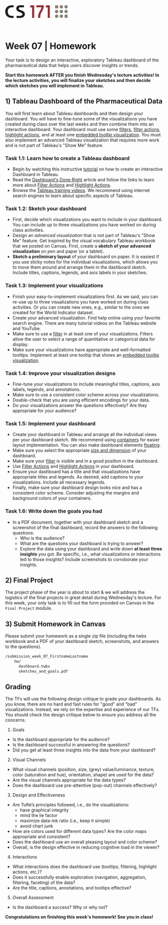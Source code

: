 <!-----
layout: lab
exclude: true
----->

<img src="assets/cs171-logo.png" width="200">

&nbsp;

# Week 07 | Homework

Your task is to design an interactive, exploratory Tableau dashboard of the pharmaceutical data that helps users discover insights or trends.

**Start this homework AFTER you finish Wednesday's lecture activities! In the lecture activities, you will finalize your sketches and then decide which sketches you will implement in Tableau.**


## 1) Tableau Dashboard of the Pharmaceutical Data

You will first learn about Tableau dashboards and then design your dashboard. You will have to fine-tune some of the visualizations you have created during class over the last weeks and then combine them into an interactive dashboard. Your dashboard must use some [filters](https://help.tableau.com/current/pro/desktop/en-us/actions_filter.htm), [filter actions](https://help.tableau.com/current/pro/desktop/en-us/actions_filter.htm), [highlight actions](https://help.tableau.com/current/pro/desktop/en-us/actions_highlight.htm), and at least one [embedded tooltip visualization](https://help.tableau.com/current/pro/desktop/en-us/viz_in_tooltip.htm). You must also implement an advanced Tableau visualization that requires more work and is not part of Tableau's "Show Me" feature.


### Task 1.1: Learn how to create a Tableau dashboard

- Begin by watching this instructive [tutorial](https://public.tableau.com/app/learn/how-to-videos) on how to create an interactive Dashboard in Tableau.
- Read the [Dashboard's Done Right](https://www.tableau.com/learn/get-started/dashboards) article and follow the links to learn more about [Filter Actions](https://help.tableau.com/current/pro/desktop/en-us/actions_filter.htm) and [Highlight Actions](https://help.tableau.com/current/pro/desktop/en-us/actions_highlight.htm).
- Browse the [Tableau training videos](https://www.tableau.com/learn/training). We recommend using internet search engines to learn about specific aspects of Tableau. 

### Task 1.2: Sketch your dashboard

- First, decide which visualizations you want to include in your dashboard. You can include up to three visualizations you have worked on during class activities.
- Design an *advanced visualization* that is not part of Tableau's "Show Me" feature. Get inspired by the visual vocabulary Tableau workbook that we posted on Canvas. First, create a **sketch of your advanced visualization** on pen and paper (or a tablet). 
- **Sketch a preliminary layout** of your dashboard on paper. It is easiest if you use sticky notes for the individual visualizations, which allows you to move them around and arrange them in the dashboard sketch. Include titles, captions, legends, and axis labels in your sketches. 

### Task 1.3: Implement your visualizations

- Finish your easy-to-implement visualizations first. As we said, you can re-use up to three visualizations you have worked on during class activities. Or you can create new ones, e.g., similar to the ones we created for the World Indicator dataset. 
- Create your advanced visualization. Find help online using your favorite search engine. There are many tutorial videos on the Tableau website and YouTube.
- Make sure to use a [filter](https://help.tableau.com/current/pro/desktop/en-us/actions_filter.htm) in at least one of your visualizations. Filters allow the user to select a range of quantitative or categorical data for display.
- Make sure your visualizations have appropriate and well-formatted tooltips. Implement at least one tooltip that shows an [embedded tooltip visualization](https://help.tableau.com/current/pro/desktop/en-us/viz_in_tooltip.htm).

### Task 1.4: Improve your visualization designs

- Fine-tune your visualizations to include meaningful titles, captions, axis labels, legends, and annotations.
- Make sure to use a consistent color scheme across your visualizations.
- Double-check that you are using efficient encodings for your data.
- Do your visualizations answer the questions effectively? Are they appropriate for your audience? 

### Task 1.5: Implement your dashboard

- Create your dashboard in Tableau and arrange all the individual views per your dashboard sketch. We recommend using [containers](https://www.thedataschool.co.uk/harry-cooney/dashboard-formatting-with-containers-in-tableau/) for easier layout implementation. You can also make dashboard elements [floating](https://www.tableau.com/drive/floating-versus-tiled-dashboards). 
- Make sure you select the appropriate [size and dimension](https://help.tableau.com/current/pro/desktop/en-us/dashboards_organize_floatingandtiled.htm) of your dashboard.
- Make sure your [filter](https://help.tableau.com/current/pro/desktop/en-us/actions_filter.htm) is visible and in a good position in the dashboard.  
- Use [Filter Actions](https://help.tableau.com/current/pro/desktop/en-us/actions_filter.htm) and [Highlight Actions](https://help.tableau.com/current/pro/desktop/en-us/actions_highlight.htm) in your dashboard. 
- Ensure your dashboard has a title and that visualizations have appropriate titles and legends. As desired, add captions to your visualizations. Include all necessary legends.
- Finally, make sure your dashboard design looks nice and has a consistent color scheme. Consider adjusting the margins and background colors of your containers.

### Task 1.6: Write down the goals you had

- In a PDF document, together with your dashboard sketch and a screenshot of the final dashboard, record the answers to the following questions:
  * Who is the audience?
  * What are the questions your dashboard is trying to answer?
  * Explore the data using your dashboard and write down **at least three insights** you got. Be specific, i.e., what visualizations or interactions led to those insights? Include screenshots to corroborate your insights. 

## 2) Final Project 

The project phase of the year is about to start & we will address the logistics of the final projects in great detail during Wednesday's lecture. For this week, your only task is to fill out the form provided on Canvas in the `Final Project` module.
  

## 3) Submit Homework in Canvas

Please submit your homework as a single zip file (including the twbx workbook and a PDF of your dashboard sketch, screenshots, and answers to the questions).

```
/submission_week_07_FirstnameLastname
    hw/
      dashboard.twbx
      sketches_and_goals.pdf
```
## Grading

The TFs will use the following design critique to grade your dashboards. As you know, there are no hard and fast rules for "good" and "bad" visualizations. Instead, we rely on the expertise and experience of our TFs. You should check the design critique below to ensure you address all the concerns. 

1. Goals
- Is the dashboard appropriate for the audience?
- Is the dashboard successful in answering the questions?
- Did you get at least three insights into the data from your dashboard?

2. Visual Channels
- What visual channels (position, size, (grey) value/luminance, texture, color (saturation and hue), orientation, shape) are used for the data?
- Are the visual channels appropriate for the data types?
- Does the dashboard use pre-attentive (pop-out) channels effectively?
  
3. Design and Effectiveness
- Are Tufte’s principles followed, i.e., do the visualizations:
  * have graphical integrity
  * mind the lie factor
  * maximize data-ink ratio (i.e., keep it simple)
  * avoid chart junk
- How are colors used for different data types? Are the color maps appropriate and consistent?
- Does the dashboard use an overall pleasing layout and color scheme?
- Overall, is the design effective in reducing cognitive load in the viewer?

4. Interactions
-	What interactions does the dashboard use (tooltips, filtering, highlight actions, etc.)?
-	Does it successfully enable exploration (navigation, aggregation, filtering, faceting) of the data?
-	Are the title, captions, annotations, and tooltips effective? 

5. Overall Assessment
- Is the dashboard a success? Why or why not?

**Congratulations on finishing this week's homework! See you in class!**
